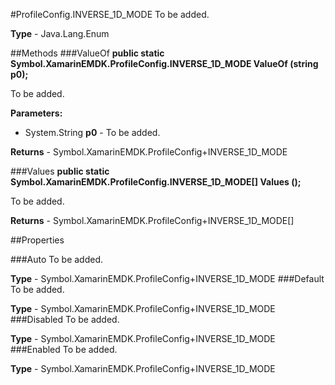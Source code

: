 #ProfileConfig.INVERSE_1D_MODE
To be added.

**Type** - Java.Lang.Enum

##Methods
###ValueOf
**public static Symbol.XamarinEMDK.ProfileConfig.INVERSE_1D_MODE ValueOf (string p0);**

To be added.

**Parameters:** 

* System.String **p0** - To be added.

**Returns** - Symbol.XamarinEMDK.ProfileConfig+INVERSE_1D_MODE

###Values
**public static Symbol.XamarinEMDK.ProfileConfig.INVERSE_1D_MODE[] Values ();**

To be added.


**Returns** - Symbol.XamarinEMDK.ProfileConfig+INVERSE_1D_MODE[]

##Properties

###Auto
To be added.

**Type** - Symbol.XamarinEMDK.ProfileConfig+INVERSE_1D_MODE
###Default
To be added.

**Type** - Symbol.XamarinEMDK.ProfileConfig+INVERSE_1D_MODE
###Disabled
To be added.

**Type** - Symbol.XamarinEMDK.ProfileConfig+INVERSE_1D_MODE
###Enabled
To be added.

**Type** - Symbol.XamarinEMDK.ProfileConfig+INVERSE_1D_MODE


